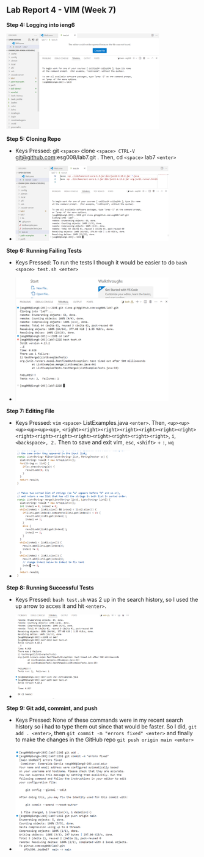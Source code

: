 ## Lab Report 4 - VIM (Week 7)

**Step 4: Logging into ieng6**

<img src="log_in_ieng6.png" alt="Test Results" width="400"/>

**Step 5: Cloning Repo**
* Keys Pressed: git `<space>` clone `<space> CTRL-V` git@github.com:esg008/lab7.git <enter>. Then, cd `<space>` lab7 `<enter>`
  
- <img src="git_clone.png" alt="Test Results" width="400"/>

**Step 6: Running Failing Tests**
* Keys Pressed: To run the tests I though it would be easier to do `bash <space> test.sh <enter>`
- <img src="run_failing_tests.png" alt="Test Results" width="400"/>

**Step 7: Editing File**
* Keys Pressed: `vim` `<space>`  ListExamples.java `<enter>`. Then, `<up><up><up><up><up><up>`, `<right><right><right><right><right><right><right><right><right><right><right><right><right><right><right>`, `i`, `<backspace>, 2.` Then to save and exit vim, `esc`, `<shift>` + `:`, `wq`
- <img src="file_edit.png" alt="Test Results" width="300"/>

**Step 8: Running Successful Tests**
* Keys Pressed: `bash test.sh` was 2 up in the search history, so I used the up arrow to acces it and hit `<enter>`.
- <img src="run_fixed_tests.png" alt="Test Results" width="300"/>

**Step 9: Git add, commint, and push**
* Keys Pressed: None of these commands were in my recent search history so i had to type them out since that would be faster. So I did, `git add . <enter>`, then `git commit -m "errors fixed" <enter>` and finally to make the changes in the GitHub repo `git push origin main <enter>`
  
- <img src="git_add_commit_push.png" alt="Test Results" width="300"/>






  


